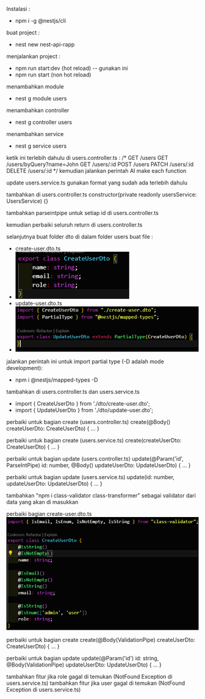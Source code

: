 Instalasi :
- npm i -g @nestjs/cli

buat project :
- nest new nest-api-rapp

menjalankan project :
- npm run start:dev (hot reload) -- gunakan ini
- npm run start (non hot reload)

menambahkan module
- nest g module users

menambahkan controller
- nest g controller users

menambahkan service
- nest g service users

ketik ini terlebih dahulu di users.controller.ts :
/*
    GET /users
    GET /users/byQuery?name=John
    GET /users/:id
    POST /users
    PATCH /users/:id
    DELETE /users/:id
*/
kemudian jalankan perintah AI
make each function

update users.service.ts
gunakan format yang sudah ada terlebih dahulu

tambahkan di users.controller.ts
constructor(private readonly usersService: UsersService) {}

tambahkan parseintpipe untuk setiap id di users.controller.ts

kemudian perbaiki seluruh return di users.controller.ts

selanjutnya buat folder dto di dalam folder users
buat file :
- create-user.dto.ts
- ![alt text](image.png)
- update-user.dto.ts
- ![alt text](image-1.png)

jalankan  perintah ini untuk import partial type (-D adalah mode development):
- npm i @nestjs/mapped-types -D

tambahkan di users.controller.ts dan users.service.ts
- import { CreateUserDto } from './dto/create-user.dto';
- import { UpdateUserDto } from './dto/update-user.dto';

perbaiki untuk bagian create (users.controller.ts)
create(@Body() createUserDto: CreateUserDto) { ... }

perbaiki untuk bagian create (users.service.ts)
create(createUserDto: CreateUserDto) { ... }

perbaiki untuk bagian update (users.controller.ts)
update(@Param('id', ParseIntPipe) id: number, @Body() updateUserDto: UpdateUserDto) { ... }

perbaiki untuk bagian update (users.service.ts)
update(id: number, updateUserDto: UpdateUserDto) { ... }

tambahkan "npm i class-validator class-transformer" sebagai validator dari data yang akan di masukkan

perbaiki bagian create-user.dto.ts
![alt text](image-2.png)

perbaiki untuk bagian create
create(@Body(ValidationPipe) createUserDto: CreateUserDto) { ... }

perbaiki untuk bagian update
update(@Param('id') id: string, @Body(ValidationPipe) updateUserDto: UpdateUserDto) { ... }

tambahkan fitur jika role gagal di temukan (NotFound Exception di users.service.ts)
tambahkan fitur jika user gagal di temukan (NotFound Exception di users.service.ts)